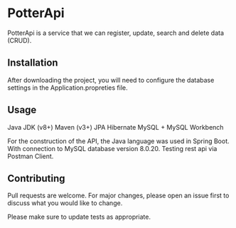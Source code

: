 # PotterApi

PotterApi is a service that we can register, update, search and delete data (CRUD).

## Installation

After downloading the project, you will need to configure the database settings in the Application.propreties file.


## Usage

Java JDK (v8+)
Maven (v3+)
JPA
Hibernate
MySQL + MySQL Workbench

For the construction of the API, the Java language was used in Spring Boot. With connection to MySQL database version 8.0.20.
Testing rest api via Postman Client.


## Contributing
Pull requests are welcome. For major changes, please open an issue first to discuss what you would like to change.

Please make sure to update tests as appropriate.
